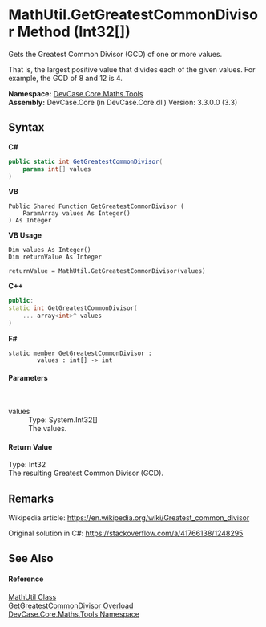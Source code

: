 # MathUtil.GetGreatestCommonDivisor Method (Int32[])
 

Gets the Greatest Common Divisor (GCD) of one or more values. 

 That is, the largest positive value that divides each of the given values. For example, the GCD of 8 and 12 is 4.

**Namespace:**&nbsp;<a href="N_DevCase_Core_Maths_Tools">DevCase.Core.Maths.Tools</a><br />**Assembly:**&nbsp;DevCase.Core (in DevCase.Core.dll) Version: 3.3.0.0 (3.3)

## Syntax

**C#**<br />
``` C#
public static int GetGreatestCommonDivisor(
	params int[] values
)
```

**VB**<br />
``` VB
Public Shared Function GetGreatestCommonDivisor ( 
	ParamArray values As Integer()
) As Integer
```

**VB Usage**<br />
``` VB Usage
Dim values As Integer()
Dim returnValue As Integer

returnValue = MathUtil.GetGreatestCommonDivisor(values)
```

**C++**<br />
``` C++
public:
static int GetGreatestCommonDivisor(
	... array<int>^ values
)
```

**F#**<br />
``` F#
static member GetGreatestCommonDivisor : 
        values : int[] -> int 

```


#### Parameters
&nbsp;<dl><dt>values</dt><dd>Type: System.Int32[]<br />The values.</dd></dl>

#### Return Value
Type: Int32<br />The resulting Greatest Common Divisor (GCD).

## Remarks
Wikipedia article: <a href="https://en.wikipedia.org/wiki/Greatest_common_divisor" target="_blank">https://en.wikipedia.org/wiki/Greatest_common_divisor</a>

 Original solution in C#: <a href="https://stackoverflow.com/a/41766138/1248295" target="_blank">https://stackoverflow.com/a/41766138/1248295</a>

## See Also


#### Reference
<a href="T_DevCase_Core_Maths_Tools_MathUtil">MathUtil Class</a><br /><a href="Overload_DevCase_Core_Maths_Tools_MathUtil_GetGreatestCommonDivisor">GetGreatestCommonDivisor Overload</a><br /><a href="N_DevCase_Core_Maths_Tools">DevCase.Core.Maths.Tools Namespace</a><br />